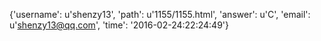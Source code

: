 {'username': u'shenzy13', 'path': u'1155/1155.html', 'answer': u'C', 'email': u'shenzy13@qq.com', 'time': '2016-02-24:22:24:49'}